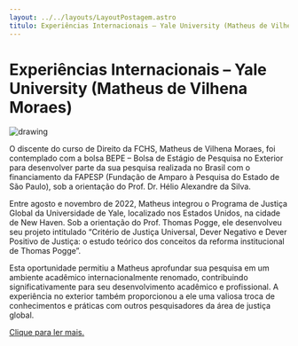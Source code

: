 ```yaml
--- 
layout: ../../layouts/LayoutPostagem.astro
titulo: Experiências Internacionais – Yale University (Matheus de Vilhena Moraes)
---
```


# Experiências Internacionais – Yale University (Matheus de Vilhena Moraes) 

<div class="row h-100">
    <div class="col-5 text-center gy-3">
        <img src="https://i.imgur.com/caxjdbB.jpeg" alt="drawing" class="img-fluid"/>
    </div>
<div class="col-7 gy-3">
<p class="texto">O discente do curso de Direito da FCHS, Matheus de Vilhena Moraes, foi contemplado com a bolsa BEPE – Bolsa de Estágio de Pesquisa no Exterior para desenvolver parte da sua pesquisa realizada no Brasil com o financiamento da FAPESP (Fundação de Amparo à Pesquisa do Estado de São Paulo), sob a orientação do Prof. Dr. Hélio Alexandre da Silva.</p>

<p class="texto">Entre agosto e novembro de 2022, Matheus integrou o Programa de Justiça Global da Universidade de Yale, localizado nos Estados Unidos, na cidade de New Haven. Sob a orientação do Prof. Thomas Pogge, ele desenvolveu seu projeto intitulado “Critério de Justiça Universal, Dever Negativo e Dever Positivo de Justiça: o estudo teórico dos conceitos da reforma institucional de Thomas Pogge”.</p>

<p class="texto">Esta oportunidade permitiu a Matheus aprofundar sua pesquisa em um ambiente acadêmico internacionalmente renomado, contribuindo significativamente para seu desenvolvimento acadêmico e profissional. A experiência no exterior também proporcionou a ele uma valiosa troca de conhecimentos e práticas com outros pesquisadores da área de justiça global.</p>
<p class="texto"><a href="https://www.franca.unesp.br/#!/noticia/643/pesquisa-internacional--universidade-de-yale/" target="_blank">Clique para ler mais.</a></p>
</div>
</div>